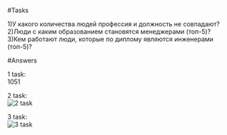 #Tasks  

1)У какого количества людей профессия и должность не совпадают?  
2)Люди с каким образованием становятся менеджерами (топ-5)?  
3)Кем работают люди, которые по диплому являются инженерами (топ-5)?  

#Answers  

1 task:     
1051  

2 task:    
![2 task](https://github.com/sHakalUF/da/blob/main/2%20task.jpg)  

3 task:  
![3 task](https://github.com/sHakalUF/da/blob/main/3%20task.jpg)  
